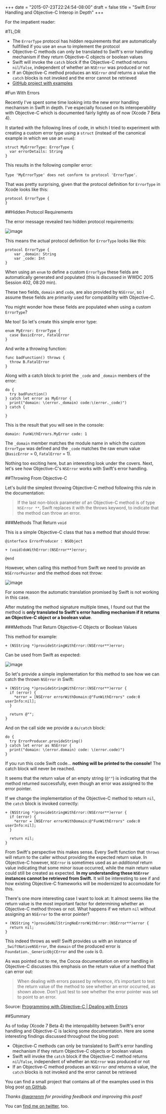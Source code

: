 +++
date = "2015-07-23T22:24:54-08:00"
draft = false
title = "Swift Error Handling and Objective-C Interop in Depth"
+++

For the impatient reader:

#TL;DR

- The `ErrorType` protocol has hidden requirements that are automatically fullfilled if you use an `enum` to implement the protocol
- Objective-C methods can only be translated to Swift's error handling mechanism if they return Objective-C objects or boolean values
- Swift will invoke the `catch` block if the Objective-C method returns `nil`/`false`, independent of whether an `NSError` was produced or not
- If an Objective-C method produces an `NSError` *and* returns a value the `catch` blocks is not invoked and the error cannot be retrieved
- [GitHub project with examples](https://github.com/Ben-G/FunWithErrors)

<!--more-->

#Fun With Errors

Recently I've spent some time looking into the new error handling mechanism in Swift in depth. I've especially focused on its interoperability with Objective-C which is documented fairly lightly as of now (Xcode 7 Beta 4).

It started with the following lines of code, in which I tried to experiment with creating a custom error type using a `struct` (instead of the canonical example in which we use an `enum`):

    struct MyErrorType: ErrorType {
      var errorDetails: String
    }

This results in the following compiler error:

`Type 'MyErrorType' does not conform to protocol 'ErrorType'`.

That was pretty surprising, given that the protocol definition for `ErrorType` in Xcode looks like this:

	protocol ErrorType {
	}

##Hidden Protocol Requirements

The error message revealed two hidden protocol requirements:

![image](https://www.dropbox.com/s/rlx8vruu9ecdqko/error.png?dl=1)

This means the actual protocol definition for `ErrorType` looks like this:

	protocol ErrorType {
		var _domain: String
		var _code: Int
	}

When using an `enum` to define a custom `ErrorType` these fields are automatically generated and populated (this is discussed in WWDC 2015 Session 402, 08:20 min).

These two fields, `domain` and `code`, are also provided by `NSError`, so I assume these fields are primarily used for compatibility with Objective-C.

You might wonder how these fields are populated when using a custom `ErrorType`?

Me too! So let's create this simple error type:

	enum MyError: ErrorType {
	  case BasicError, FatalError
	}

And write a throwing function:

	func badFunction() throws {
	  throw B.FatalError
	}

Along with a catch block to print the `_code` and `_domain` members of the error:

    do {
      try badFunction()
    } catch let error as MyError {
      print("domain: \(error._domain) code:\(error._code)")
    } catch {

    }

This is the result that you will see in the console:

	domain: FunWithErrors.MyError code: 1

The `_domain` member matches the module name in which the custom `ErrorType` was defined and the `_code` matches the raw enum value (`BasicError` = 0, `FatalError` = 1).

Nothing too exciting here, but an interesting look under the covers. Next, let's see how Objective-C's `NSError` works with Swift's error handling.

##Throwing From Objective-C

Let's build the simplest throwing Objective-C method following this rule in the documentation:

> If the last non-block parameter of an Objective-C method is of type `NSError **`, Swift replaces it with the throws keyword, to indicate that the method can throw an error.

###Methods That Return `void`

This is a simple Objective-C class that has a method that should throw:

	@interface ErrorProducer : NSObject

	+ (void)doWithError:(NSError**)error;

	@end

However, when calling this method from Swift we need to provide an `NSErrorPointer` and the method does not throw:

![image](https://www.dropbox.com/s/zz8ev7j00vxz21k/doesntThrow.png?dl=1)

For some reason the automatic translation promised by Swift is not working in this case.

After mutating the method signature multiple times, I found out that the method is **only translated to Swift's error handling mechanism if it returns an Objective-C object or a boolean value**.

###Methods That Return Objective-C Objects or Boolean Values

This method for example:

	+ (NSString *)provideStringWithError:(NSError**)error;

Can be used from Swift as expected:

![image](https://www.dropbox.com/s/dqoauugwun16t4k/doesThrow.png?dl=1)

So let's provide a simple implementation for this method to see how we can catch the thrown `NSError` in Swift:

	+ (NSString *)provideStringWithError:(NSError**)error {
	  if (error) {
	    *error = [NSError errorWithDomain:@"FunWithErrors" code:0 userInfo:nil];
	  }

	  return @"";
	}

And on the call side we provide a `do/catch` block:

	do {
	  try ErrorProducer.provideString()
	} catch let error as NSError {
	  print("domain: \(error.domain) code: \(error.code)")
	}

If you run this code Swift code... **nothing will be printed to the console!** The catch block will never be reached.

It seems that the return value of an empty string (`@""`) is indicating that the method returned successfully, even though an error was assigned to the error pointer.

If we change the implementation of the Objective-C method to return `nil`, the `catch` block is invoked correctly:

	+ (NSString *)provideStringWithError:(NSError**)error {
	  if (error) {
	    *error = [NSError errorWithDomain:@"FunWithErrors" code:0 userInfo:nil];
	  }

	  return nil;
	}

From Swift's perspective this makes sense. Every Swift function that `throws` will return to the caller without providing the expected return value. In Objective-C however, `NSError` is sometimes used as an *additional* return value indicating that some minor issue occurred, while the main return value could still be created as expected. **In my understanding these `NSError` instances cannot be retrieved from Swift.** It will be interesting to see if and how existing Objective-C frameworks will be modernized to accomodate for this.

There's one more interesting case I want to look at: It almost seems like the return value is the most important factor for determining whether an Objective-C method throws or not. What happens if we return `nil` without assigning an `NSError` to the error pointer?

	+ (NSString *)provideNilStringNoErrorWithError:(NSError**)error {
	  return nil;
	}

This indeed throws as well! Swift provides us with an instance of `_SwiftNativeNSError`, the `domain` of the produced error is `Foundation._GenericObjCError` and the `code` is 0.

As was pointed out to me, the Cocoa documentation on error handling in Objective-C discusses this emphasis on the return value of a method that can error out:

> When dealing with errors passed by reference, it’s important to test the return value of the method to see whether an error occurred, as shown above. Don’t just test to see whether the error pointer was set to point to an error.

Source: [Programming with Objective-C | Dealing with Errors](https://developer.apple.com/library/mac/documentation/Cocoa/Conceptual/ProgrammingWithObjectiveC/ErrorHandling/ErrorHandling.html)

##Summary

As of today (Xcode 7 Beta 4) the interopability between Swift's error handling and Objective-C is lacking some documentation. Here are some interesting findings discussed throughout the blog post:

- Objective-C methods can only be translated to Swift's error handling mechanism if they return Objective-C objects or boolean values
- Swift will invoke the `catch` block if the Objective-C method returns `nil`/`false`, independent of whether an `NSError` was produced or not
- If an Objective-C method produces an `NSError` *and* returns a value, the `catch` blocks is not invoked and the error cannot be retrieved

You can find a small project that contains all of the examples used in this blog post [on GitHub](https://github.com/Ben-G/FunWithErrors).

*Thanks [@warrenm](https://twitter.com/warrenm) for providing feedback and improving this post!*

You can [find me on twitter](https://twitter.com/benjaminencz), too.
